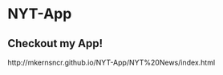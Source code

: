 # NYT-App

<h2>Checkout my App!</h2>
<p>http://mkernsncr.github.io/NYT-App/NYT%20News/index.html</p>
